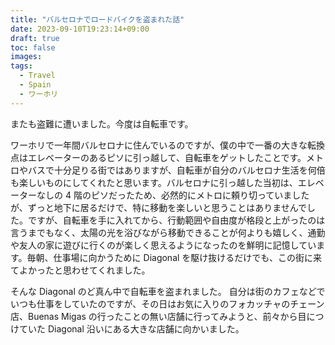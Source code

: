 ```yaml
---
title: "バルセロナでロードバイクを盗まれた話"
date: 2023-09-10T19:23:14+09:00
draft: true
toc: false
images:
tags:
  - Travel
  - Spain
  - ワーホリ
---
```


またも盗難に遭いました。今度は自転車です。

ワーホリで一年間バルセロナに住んでいるのですが、僕の中で一番の大きな転換点はエレベーターのあるピソに引っ越して、自転車をゲットしたことです。メトロやバスで十分足りる街ではありますが、自転車が自分のバルセロナ生活を何倍も楽しいものにしてくれたと思います。バルセロナに引っ越した当初は、エレベーターなしの 4 階のピソだったため、必然的にメトロに頼り切っていましたが、ずっと地下に居るだけで、特に移動を楽しいと思うことはありませんでした。ですが、自転車を手に入れてから、行動範囲や自由度が格段と上がったのは言うまでもなく、太陽の光を浴びながら移動できることが何よりも嬉しく、通勤や友人の家に遊びに行くのが楽しく思えるようになったのを鮮明に記憶しています。毎朝、仕事場に向かうために Diagonal を駆け抜けるだけでも、この街に来てよかったと思わせてくれました。

そんな Diagonal のど真ん中で自転車を盗まれました。
自分は街のカフェなどでいつも仕事をしていたのですが、その日はお気に入りのフォカッチャのチェーン店、Buenas Migas の行ったことの無い店舗に行ってみようと、前々から目につけていた Diagonal 沿いにある大きな店舗に向かいました。
